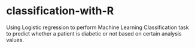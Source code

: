 # classification-with-R
Using Logistic regression to perform Machine Learning Classification task to predict whether a patient is diabetic or not based on certain analysis values.
